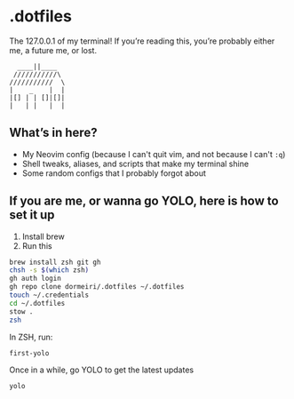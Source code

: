 # .dotfiles

The 127.0.0.1 of my terminal! If you’re reading this, you’re probably either me, a future me, or lost.

```plain
  ____||____
 ///////////\
///////////  \
|    _    |  |
|[] | | []|[]|
|   | |   |  |
```

## What’s in here?

- My Neovim config (because I can't quit vim, and not because I can't `:q`)
- Shell tweaks, aliases, and scripts that make my terminal shine
- Some random configs that I probably forgot about

## If you are me, or wanna go YOLO, here is how to set it up

1. Install brew
2. Run this

```bash
brew install zsh git gh
chsh -s $(which zsh)
gh auth login
gh repo clone dormeiri/.dotfiles ~/.dotfiles
touch ~/.credentials
cd ~/.dotfiles
stow .
zsh 
```

In ZSH, run:

```bash
first-yolo
```

Once in a while, go YOLO to get the latest updates


```bash
yolo
```
